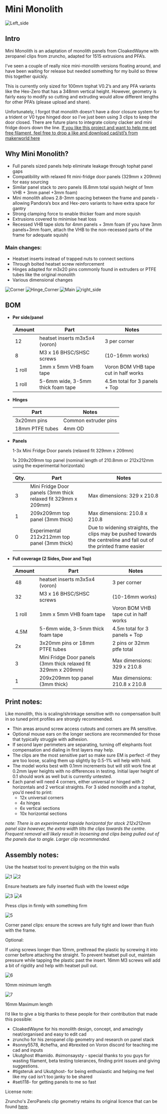 # Mini Monolith

![Left_side](Images/Left_side.jpg)

## Intro

Mini Monolith is an adaptation of monolith panels from CloakedWayne with zeropanel clips from zruncho, adapted for 1515 extrusions and PFA’s.

I’ve seen a couple of really nice mini-monolith versions floating around, and have been waiting for release but needed something for my build so threw this together quickly.

This is currently only sized for 100mm tophat V0.2’s and any PFA variants like the Hex-Zero that has a 348mm vertical height. However, geometry is fairly easy to modify so cutting and extruding would allow different lengths for other PFA’s (please upload and share).

Unfortunately, I forgot that monolith doesn’t have a door closure system for a trident or V0 type hinged door so I’ve just been using 3 clips to keep the door closed. There are future plans to integrate colony clacker and mini fridge doors down the line. [If you like this project and want to help me get free filament, feel free to drop a like and download cad/stl’s from makerworld here](https://makerworld.com/en/models/1300382-mini-monolith-panels-for-voron-v0-v0-2-1515-pfa#profileId-1332588)

## Why Mini Monolith?

- Full panels sized panels help eliminate leakage through tophat panel gaps
- Compatibility with relaxed fit mini-fridge door panels (329mm x 209mm) for easy sourcing
- Similar panel stack to zero panels (6.8mm total squish height of 1mm VHB + 3mm panel +3mm foam)
- Mini monolith allows 2.8-3mm spacing between the frame and panels -allowing Pandora’s box and Hex-zero variants to have extra space for gantry
- Strong clamping force to enable thicker foam and more squish
- Extrusions covered to minimise heat loss
- Recessed VHB tape slots for 4mm panels + 3mm foam (if you have 3mm panels+3mm foam, attach the VHB to the non-recessed parts of the frame for adequate squish)

### Main changes:

- Heatset inserts instead of trapped nuts to connect sections
- Through bolted heatset screw reinforcement
- Hinges adapted for m3x20 pins commonly found in extruders or PTFE tubes like the original monolith
- Various dimensional changes

![Corner](Images/Corner.jpg)
![Hinge_Corner](Images/Hinge_Corner.jpg)
![Main](Images/Main.jpg)
![right_side](Images/right_side.jpg)

## BOM

- **Per side/panel**
    
    
    | Amount | Part | Notes  |
    | --- | --- | --- |
    | 12 | heatset inserts m3x5x4 (voron) | 3 per corner |
    | 8 | M3 x 16 BHSC/SHSC screws  | (10-16mm works) |
    | 1 roll | 1mm x 5mm VHB foam tape | Voron BOM VHB tape cut in half works |
    | 1 roll | 5-6mm wide, 3-5mm thick foam tape | 4.5m total for 3 panels + Top |
- **Hinges**
    
    
    | Part | Notes |
    | --- | --- |
    | 3x20mm pins | Common extruder pins |
    | 18mm PTFE tubes | 4mm OD |
- **Panels**
    
    1-3x Mini Fridge Door panels (relaxed fit 329mm x 209mm)
    
    1x 209x209mm top panel (nominal length of 210.8mm or 212x212mm using the experimental horizontals)
    
    | Qty. | Part | Notes |
    | --- | --- | --- |
    | 3 | Mini Fridge Door panels (3mm thick relaxed fit 329mm x 209mm) | Max dimensions: 329 x 210.8 |
    | 1 | 209x209mm top panel (3mm thick) | Max dimensions: 210.8 x 210.8 |
    | 0 | Experimental 212x212mm top panel (3mm thick) | Due to widening straights, the clips may be pushed towards the centreline and fall out of the printed frame easier |
- **Full coverage (2 Sides, Door and Top)**
    
    
    | Amount | Part | Notes  |
    | --- | --- | --- |
    | 48 | heatset inserts m3x5x4 (voron) | 3 per corner |
    | 32 | M3 x 16 BHSC/SHSC screws  | (10-16mm works) |
    | 1 roll | 1mm x 5mm VHB foam tape | Voron BOM VHB tape cut in half works |
    | 4.5M | 5-6mm wide, 3-5mm thick foam tape | 4.5m total for 3 panels + Top |
    | 2x | 3x20mm pins or 18mm PTFE tubes | 2 pins or 32mm ptfe total |
    | 3 | Mini Fridge Door panels (3mm thick relaxed fit 329mm x 209mm) | Max dimensions: 329 x 210.8 |
    | 1 | 209x209mm top panel (3mm thick) | Max dimensions: 210.8 x 210.8 |

## **Print notes:**

Like monolith, this is scaling/shrinkage sensitive with no compensation built in so tuned print profiles are strongly recommended. 

- Thin areas around screw access cutouts and corners are PA sensitive.
- Optional mouse ears on the longer sections are recommended for those that typically struggle with adhesion.
- If second layer perimeters are separating, turning off elephants foot compensation and dialing in first layers may help.
- The clips are the most sensitive part so make sure EM is perfect -if they are too loose, scaling them up slightly by 0.5-1% will help with hold.
- The model works best with 0.1mm increments but will still work fine at 0.2mm layer heights with no differences in testing. Initial layer height of 0.1 should work as well but is currently untested.
- Each panel will need 4 corners, either universal or hinged with 2 horizontals and 2 vertical straights. For 3 sided monolith and a tophat, you’d need to print:
    - 12x universal corners
    - 4x hinges
    - 6x vertical sections
    - 10x horizontal sections

*note: There is an experimental topside horizontal for stock 212x212mm panel size however, the extra width tilts the clips towards the centre. Frequent removal will likely result in loosening and clips being pulled out of the panels due to angle. Larger clip recommended.*

## **Assembly notes:**

Use the heatset tool to prevent bulging on the thin walls 

![1](Images/2_1.png)
![2](Images/2_2.png)

Ensure heatsets are fully inserted flush with the lowest edge

![3](Images/2_3.jpg)
![4](Images/2_4.jpg)

Press clips in firmly with something firm

![5](Images/2_5.jpg)

Corner panel clips: ensure the screws are fully tight and lower than flush with the frame.

Optional:

If using screws longer than 10mm, prethread the plastic by screwing it into corner before attaching the straight. To prevent heatset pull out, maintain pressure while tapping the plastic past the insert. 16mm M3 screws will add a bit of rigidity and help with heatset pull out.

![6](Images/2_6.jpg)


10mm minimum length

![7](Images/2_7.jpg)

16mm Maximum length 

I’d like to give a big thanks to these people for their contribution that made this possible:

- CloakedWayne for his monolith design, concept, and amazingly neat/organised and easy to edit cad
- zruncho for his zeropanel clip geometry and research on panel stack
- #sonny5578, #chefha, and #brexited on Voron discord for teaching me cad and inputs
- Ukutghost #hamido. #simonsaysty - special thanks to you guys for wasting filament, beta testing tolerances, finding print issues and giving suggestions.
- #tigsteruk and Ukutghost- for being enthusiastic and helping me feel like my cad isn’t too janky to be shared
- #seti118- for getting panels to me so fast

License note:

Zruncho's ZeroPanels clip geometry retains its original licence that can be found [here](https://github.com/zruncho3d/ZeroPanels?tab=GPL-3.0-1-ov-file#readme).

